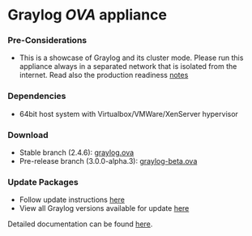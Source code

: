 Graylog *OVA* appliance
=======================

### Pre-Considerations

  * This is a showcase of Graylog and its cluster mode. Please run this appliance always in a separated network that is isolated from the internet.
    Read also the production readiness [notes](http://docs.graylog.org/en/latest/pages/installation/virtual_machine_appliances.html#production-readiness)

### Dependencies

  * 64bit host system with Virtualbox/VMWare/XenServer hypervisor

### Download

  * Stable branch (2.4.6): [graylog.ova](https://packages.graylog2.org/releases/graylog-omnibus/ova/graylog-2.4.6-1.ova)
  * Pre-release branch (3.0.0-alpha.3): [graylog-beta.ova](https://packages.graylog2.org/releases/graylog-omnibus/ova/graylog-3.0.0-3.alpha.3.ova)

### Update Packages

  * Follow update instructions [here](http://docs.graylog.org/en/2.0/pages/configuration/graylog_ctl.html#upgrade-graylog)
  * View all Graylog versions available for update [here](https://packages.graylog2.org/appliances/ubuntu)

  
Detailed documentation can be found [here](http://docs.graylog.org/en/latest/pages/installation/virtual_machine_appliances.html).
